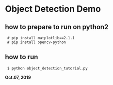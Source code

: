 # Object Detection Demo

## how to prepare to run on python2  

```
 # pip install matplotlib==2.1.1  
 # pip install opencv-python
```

## how to run  

```
 $ python object_detection_tutorial.py
```

**Oct.07, 2019**  

